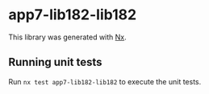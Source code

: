 # app7-lib182-lib182

This library was generated with [Nx](https://nx.dev).

## Running unit tests

Run `nx test app7-lib182-lib182` to execute the unit tests.

